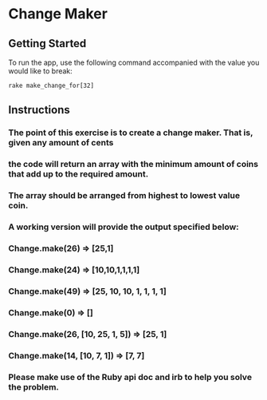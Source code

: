 
# Change Maker

## Getting Started

To run the app, use the following command accompanied with the value you would like to break:

`rake make_change_for[32]`

## Instructions

### The point of this exercise is to create a change maker. That is, given any amount of cents
### the code will return an array with the minimum amount of coins that add up to the required amount.
### The array should be arranged from highest to lowest value coin.
###
### A working version will provide the output specified below:
### Change.make(26) => [25,1]
### Change.make(24) => [10,10,1,1,1,1]
### Change.make(49) => [25, 10, 10, 1, 1, 1, 1]
### Change.make(0) => []
### Change.make(26, [10, 25, 1, 5]) => [25, 1]
### Change.make(14, [10, 7, 1]) => [7, 7]
###
### Please make use of the Ruby api doc and irb to help you solve the problem.
